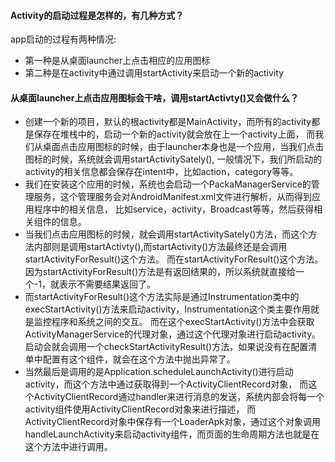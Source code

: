 #### Activity的启动过程是怎样的，有几种方式？
app启动的过程有两种情况:
+ 第一种是从桌面launcher上点击相应的应用图标
+ 第二种是在activity中通过调用startActivity来启动一个新的activity

#### 从桌面launcher上点击应用图标会干啥，调用startActivty()又会做什么？
+ 创建一个新的项目，默认的根activity都是MainActivity，而所有的activity都是保存在堆栈中的，启动一个新的activity就会放在上一个activity上面，
而我们从桌面点击应用图标的时候，由于launcher本身也是一个应用，当我们点击图标的时候，系统就会调用startActivitySately(),
一般情况下，我们所启动的activity的相关信息都会保存在intent中，比如action，category等等。
+ 我们在安装这个应用的时候，系统也会启动一个PackaManagerService的管理服务，这个管理服务会对AndroidManifest.xml文件进行解析，从而得到应用程序中的相关信息，
比如service，activity，Broadcast等等，然后获得相关组件的信息。
+ 当我们点击应用图标的时候，就会调用startActivitySately()方法，而这个方法内部则是调用startActivty(),而startActivity()方法最终还是会调用startActivityForResult()这个方法。
而在startActivityForResult()这个方法。因为startActivityForResult()方法是有返回结果的，所以系统就直接给一个-1，就表示不需要结果返回了。
+ 而startActivityForResult()这个方法实际是通过Instrumentation类中的execStartActivity()方法来启动activity，Instrumentation这个类主要作用就是监控程序和系统之间的交互。
而在这个execStartActivity()方法中会获取ActivityManagerService的代理对象，通过这个代理对象进行启动activity。
启动会就会调用一个checkStartActivityResult()方法，如果说没有在配置清单中配置有这个组件，就会在这个方法中抛出异常了。
+ 当然最后是调用的是Application.scheduleLaunchActivity()进行启动activity，而这个方法中通过获取得到一个ActivityClientRecord对象，
而这个ActivityClientRecord通过handler来进行消息的发送，系统内部会将每一个activity组件使用ActivityClientRecord对象来进行描述，
而ActivityClientRecord对象中保存有一个LoaderApk对象，通过这个对象调用handleLaunchActivity来启动activity组件，而页面的生命周期方法也就是在这个方法中进行调用。

